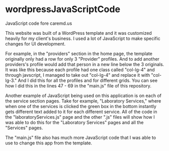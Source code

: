 # wordpressJavaScriptCode
JavaScript code fore caremd.us

This website was built of a WordPress template and it was customized heavily for my client's business. I used a lot of JavaScript to make specific changes for UI development. 

For example, in the "providers" section in the home page, the template originally only had a row for only 3 "Provider" profiles. And to add another providers's profile would add that person in a new line below the 3 originals. It was like this because each profile had one class called "col-lg-4" and through javscript, I managed to take out "col-lg-4" and replace it with "col-lg-3." And I did this for all the profiles and for different grids. You can see how I did this in the lines 47 - 69 in the "main.js" file of this repository. 

Another example of JavaScript being used on this application is on each of the service section pages. Take for example, "Laboratory Services," where when one of the services is clicked the green box in the bottom instantly gets different text added to it for each different service. All of the code in the "laboratoryServices.js" page and the other ".js" files will show how I was able to do this for the "Laboratory Services" pages and all the "Services" pages. 

The "main.js" file also has much more JavaScript code that I was able to use to change this app from the template. 
